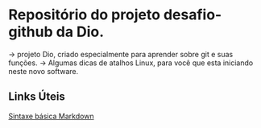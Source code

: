 # Repositório do projeto desafio-github da Dio.

→ projeto Dio, criado especialmente para aprender sobre git e suas funções.
→ Algumas dicas de atalhos Linux, para você que esta iniciando neste novo software.


## Links Úteis
[Sintaxe básica Markdown](https://www.markdownguide.org/basic-syntax/)
